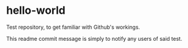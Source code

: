 # hello-world
Test repository, to get familiar with Github's workings.

This readme commit message is simply to notify any users of said test.
